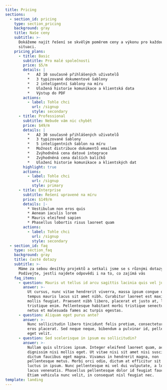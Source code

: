 ```yaml
---
title: Pricing
sections:
  - section_id: pricing
    type: section_pricing
    background: gray
    title: Naše ceny
    subtitle: >-
      Dokážeme najít řešení se skvělým poměrem ceny a výkonu pro každou firmu a
      situaci.
    pricing_plans:
      - title: Basic
        subtitle: Pro malé společnosti
        price: $5/m
        details: |
          *   Až 10 současně přihlášených uživatelů
          *   3 typizované dokumentové šablony
          *   2 inteligentní šablony na míru
          *   Uložená historie komunikace a klientská data
          *   Výstup do PDF
        actions:
          - label: Tohle chci
            url: /signup
            style: secondary
      - title: Professional
        subtitle: Nebude vám nic chybět
        price: $49/m
        details: |
          *   Až 30 současně přihlášených uživatelů
          *   3 typizované šablony
          *   5 inteligentních šablon na míru
          *   Možnost distribuce dokumentů emailem
          *   Zvýhodněná cena datové integrace
          *   Zvýhodněná cena dalších balíčků
          *   Uložení historie komunikace a klientských dat
        highlight: true
        actions:
          - label: Tohle chci
            url: /signup
            style: primary
      - title: Enterprise
        subtitle: Řešení upravené na míru
        price: $149/m
        details: |-
          * Vestibulum non eros quis
          * Aenean iaculis lorem
          * Mauris eleifend sapien
          * Phasellus lobortis risus laoreet quam
        actions:
          - label: Tohle chci
            url: /signup
            style: secondary
  - section_id: faq
    type: section_faq
    background: gray
    title: časté dotazy
    subtitle: >-
      Máme za sebou desítky projektů a setkali jsme se s různými dotazy.
      Podívejte, jestli najdete odpovědi i na to, co zajímá vás
    faq_items:
      - question: Mauris ut tellus id arcu sagittis lacinia quis vel justo?
        answer: >-
          Ut cursus, nunc vitae hendrerit viverra, massa ipsum congue quam, sed
          tempus mauris lacus sit amet nibh. Curabitur laoreet est maximus
          mollis feugiat. Praesent nibh libero, placerat et justo at, luctus
          tristique enim. Pellentesque habitant morbi tristique senectus et
          netus et malesuada fames ac turpis egestas.
      - question: Aliquam eget purus ante?
        answer: >-
          Nunc sollicitudin libero tincidunt felis pretium, consectetur aliquam
          eros placerat. Sed neque neque, bibendum a pulvinar id, pellentesque
          eget velit. 
      - question: Sed scelerisque in ipsum eu sollicitudin?
        answer: >-
          Nullam quis ultrices ipsum. Integer eleifend laoreet quam, ac
          dignissim nisi mollis eget. Ut vitae nisi sit amet nisi suscipit
          dictum faucibus eget magna. Vivamus in hendrerit magna, non
          pellentesque metus. Morbi orci odio, dictum at efficitur sit amet,
          luctus in ipsum. Nunc pellentesque mi vel dui vulputate, a lobortis
          lacus venenatis. Phasellus pellentesque dolor id feugiat faucibus.
          Etiam vehicula nunc velit, in consequat nisl feugiat nec.
template: landing
---
```

